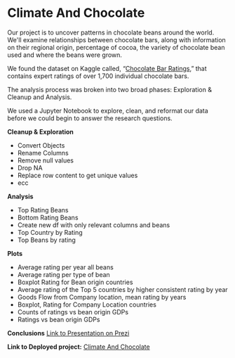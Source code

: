 # Climate And Chocolate

Our project is to uncover patterns in chocolate beans around the world. We'll examine relationships between chocolate bars, along with information on their regional origin, percentage of cocoa, the variety of chocolate bean used and where the beans were grown.

We found the dataset on Kaggle called, “[Chocolate Bar Ratings](https://www.kaggle.com/rtatman/chocolate-bar-ratings#flavors_of_cacao.csv),” that contains expert ratings of over 1,700 individual chocolate bars. 

The analysis process was broken into two broad phases: Exploration & Cleanup and Analysis.

We used a Jupyter Notebook to explore, clean, and reformat our data before we could begin to answer the research questions.

**Cleanup & Exploration**
* Convert Objects
* Rename Columns
* Remove null values
* Drop NA
* Replace row content to get unique values
* ecc

**Analysis**
* Top Rating Beans
* Bottom Rating Beans
* Create new df with only relevant columns and beans
* Top Country by Rating
* Top Beans by rating

**Plots**
* Average rating per year all beans
* Average rating per type of bean
* Boxplot Rating for Bean origin countries
* Average rating of the Top 5 countries by higher consistent rating by year
* Goods Flow from Company location, mean rating by years
* Boxplot, Rating for Company Location countries
* Counts of ratings vs bean origin GDPs
* Ratings vs bean origin GDPs

**Conclusions**
[Link to Presentation on Prezi](https://prezi.com/view/1OGXVRNajgLmTZ4h42fe/)

**Link to Deployed project:**
[Climate And Chocolate](https://iris28kurti.github.io/climateandchocolate/index.html)

